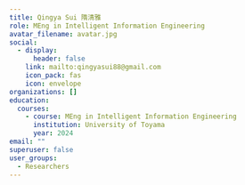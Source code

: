 ```yaml
---
title: Qingya Sui 隋清雅
role: MEng in Intelligent Information Engineering
avatar_filename: avatar.jpg
social:
  - display:
      header: false
    link: mailto:qingyasui88@gmail.com
    icon_pack: fas
    icon: envelope
organizations: []
education:
  courses:
    - course: MEng in Intelligent Information Engineering
      institution: University of Toyama
      year: 2024
email: ""
superuser: false
user_groups:
  - Researchers
---
```

